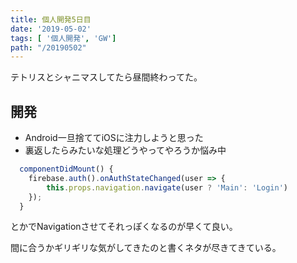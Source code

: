 ```yaml
---
title: 個人開発5日目
date: '2019-05-02'
tags: [ '個人開発', 'GW']
path: "/20190502"
---
```


テトリスとシャニマスしてたら昼間終わってた。

## 開発

- Android一旦捨ててiOSに注力しようと思った
- 裏返したらみたいな処理どうやってやろうか悩み中

```js
  componentDidMount() {
    firebase.auth().onAuthStateChanged(user => {
        this.props.navigation.navigate(user ? 'Main': 'Login')
    });
  }
```
とかでNavigationさせてそれっぽくなるのが早くて良い。

間に合うかギリギリな気がしてきたのと書くネタが尽きてきている。